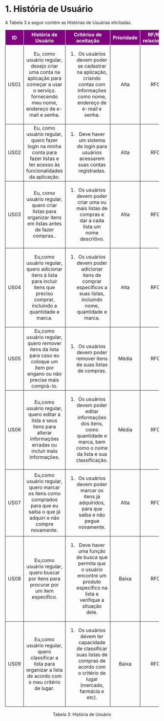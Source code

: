 # 1. História de Usuário

A Tabela 3 a seguir contém as Histórias de Usuárias elicitadas. 

<table>
    <thead>
        <tr style="background-color: purple; color: white" >
            <th style="border-style:solid;border-width:1px;text-align:center">ID</th>
            <th style="border-style:solid;border-width:1px;text-align:center">História de Usuário</th>
            <th style="border-style:solid;border-width:1px;text-align:center">Critérios de aceitação</th>
            <th style="border-style:solid;border-width:1px;text-align:center">Prioridade</th>
            <th style="border-style:solid;border-width:1px;text-align:center">RF/RNF relacionado</th>
        </tr>
    </thead>
    <tbody>
        <tr>
            <span id="ustory-01"></span>
            <td style="border-style:solid;border-width:1px;text-align:center;vertical-align:middle" rowspan="1">US01</td>
            <td style="border-style:solid;border-width:1px;text-align:center;vertical-align:middle" rowspan="1">Eu, como usuário regular, desejo criar uma conta na aplicação para começar a usar o serviço. fornecendo meu nome, endereço de e-mail e senha.</td>
            <td style="border-style:solid;border-width:1px;text-align:center;vertical-align:middle" rowspan="1"><ol><li>Os usuários devem poder se cadastrar na aplicação, criando contas com informações como nome, endereço de e-mail e senha.</li></ol></td>
            <td style="border-style:solid;border-width:1px;text-align:center;vertical-align:middle">Alta</td>
            <td style="border-style:solid;border-width:1px;text-align:center;vertical-align:middle">RF01</td>
        </tr>
        <tr>
            <span id="ustory-01"></span>
            <td style="border-style:solid;border-width:1px;text-align:center;vertical-align:middle" rowspan="1">US02</td>
            <td style="border-style:solid;border-width:1px;text-align:center;vertical-align:middle" rowspan="1">Eu, como usuário regular, quero fazer login na minha conta para fazer listas e ter acesso às funcionalidades da aplicação.</td>
            <td style="border-style:solid;border-width:1px;text-align:center;vertical-align:middle" rowspan="1"><ol><li>Deve haver um sistema de login para usuários acessarem suas contas registradas.</li></ol></td>
            <td style="border-style:solid;border-width:1px;text-align:center;vertical-align:middle">Alta </td>
            <td style="border-style:solid;border-width:1px;text-align:center;vertical-align:middle">RF02</td>
        </tr>
            <span id="ustory-01"></span>
            <td style="border-style:solid;border-width:1px;text-align:center;vertical-align:middle" rowspan="1">US03</td>
            <td style="border-style:solid;border-width:1px;text-align:center;vertical-align:middle" rowspan="1">Eu, como usuário regular, quero criar listas para organizar itens em listas antes de fazer compras..</td>
            <td style="border-style:solid;border-width:1px;text-align:center;vertical-align:middle" rowspan="1"><ol><li>Os usuários devem poder criar uma ou mais listas de compras e dar a cada lista um nome descritivo.</li></ol></td>
            <td style="border-style:solid;border-width:1px;text-align:center;vertical-align:middle">Alta </td>
            <td style="border-style:solid;border-width:1px;text-align:center;vertical-align:middle">RF03</td>
        </tr>
        <tr>
            <span id="ustory-01"></span>
            <td style="border-style:solid;border-width:1px;text-align:center;vertical-align:middle" rowspan="1">US04</td>
            <td style="border-style:solid;border-width:1px;text-align:center;vertical-align:middle" rowspan="1">Eu,como usuário regular, quero adicionar itens à lista para incluir itens que preciso comprar, incluindo a quantidade e marca.</td>
            <td style="border-style:solid;border-width:1px;text-align:center;vertical-align:middle" rowspan="1"><ol><li>Os usuários devem poder adicionar itens de comprar específicos a suas listas, incluindo nome, quantidade e marca.</li></ol></td>
            <td style="border-style:solid;border-width:1px;text-align:center;vertical-align:middle">Alta</td>
            <td style="border-style:solid;border-width:1px;text-align:center;vertical-align:middle">RF04</td>
        </tr>
        <tr>
            <span id="ustory-01"></span>
            <td style="border-style:solid;border-width:1px;text-align:center;vertical-align:middle" rowspan="1">US05</td>
              <td style="border-style:solid;border-width:1px;text-align:center;vertical-align:middle" rowspan="1">Eu,como usuário regular, quero remover itens da lista para caso eu coloque um item por engano ou não precise mais comprá-lo.</td>
            <td style="border-style:solid;border-width:1px;text-align:center;vertical-align:middle" rowspan="1"><ol><li>Os usuários devem poder remover itens de suas listas de compras.</li></ol></td>
            <td style="border-style:solid;border-width:1px;text-align:center;vertical-align:middle">Média</td>
            <td style="border-style:solid;border-width:1px;text-align:center;vertical-align:middle">RF05</td>
        </tr>
        <tr>
            <span id="ustory-01"></span>
            <td style="border-style:solid;border-width:1px;text-align:center;vertical-align:middle" rowspan="1">US06</td>
            <td style="border-style:solid;border-width:1px;text-align:center;vertical-align:middle" rowspan="1">Eu,como usuário regular, quero editar a lista e seus itens para alterar informações erradas ou incluir mais informações.</td>
            <td style="border-style:solid;border-width:1px;text-align:center;vertical-align:middle" rowspan="1"><ol><li>Os usuários devem poder editar informações dos itens, como quantidade e marca, bem como o nome da lista e sua classificação.</li></ol></td>
            <td style="border-style:solid;border-width:1px;text-align:center;vertical-align:middle">Média</td>
            <td style="border-style:solid;border-width:1px;text-align:center;vertical-align:middle">RF06</td>
        </tr>
        <tr>
            <span id="ustory-01"></span>
            <td style="border-style:solid;border-width:1px;text-align:center;vertical-align:middle" rowspan="1">US07</td>
            <td style="border-style:solid;border-width:1px;text-align:center;vertical-align:middle" rowspan="1">Eu,como usuário regular, quero marcar os itens como comprados para que eu saiba o que já adquiri e não compre novamente.</td>
            <td style="border-style:solid;border-width:1px;text-align:center;vertical-align:middle" rowspan="1"><ol><li>Os usuários devem poder marcar os itens já adquiridos, para que saiba e não pegue novamente.</li></ol></td>
            <td style="border-style:solid;border-width:1px;text-align:center;vertical-align:middle">Alta</td>
            <td style="border-style:solid;border-width:1px;text-align:center;vertical-align:middle">RF07</td>
        </tr>
        <tr>
            <span id="ustory-01"></span>
            <td style="border-style:solid;border-width:1px;text-align:center;vertical-align:middle" rowspan="1">US08</td>
            <td style="border-style:solid;border-width:1px;text-align:center;vertical-align:middle" rowspan="1">Eu,como usuário regular, quero buscar por itens para procurar por um item específico.</td>
            <td style="border-style:solid;border-width:1px;text-align:center;vertical-align:middle" rowspan="1"><ol><li>Deve haver uma função de busca que permita que o usuário encontre um produto específico na lista e verifique a situação dele.</li></ol></td>
            <td style="border-style:solid;border-width:1px;text-align:center;vertical-align:middle">Baixa</td>
            <td style="border-style:solid;border-width:1px;text-align:center;vertical-align:middle">RF08</td>
        </tr>
      <tr>
            <span id="ustory-01"></span>
            <td style="border-style:solid;border-width:1px;text-align:center;vertical-align:middle" rowspan="1">US09</td>
            <td style="border-style:solid;border-width:1px;text-align:center;vertical-align:middle" rowspan="1">Eu,como usuário regular, quero classificar a lista para organizar a lista de acordo com o meu critério de lugar.</td>
            <td style="border-style:solid;border-width:1px;text-align:center;vertical-align:middle" rowspan="1"><ol><li>Os usuários devem ter capacidade de classificar suas listas de compras de acordo com o critério de lugar (mercado, farmácia e etc).</li></ol></td>
            <td style="border-style:solid;border-width:1px;text-align:center;vertical-align:middle">Baixa</td>
            <td style="border-style:solid;border-width:1px;text-align:center;vertical-align:middle">RF09</td>
        </tr>
</table>

<div style="text-align: center">
<p>Tabela 3: História de Usuário</p>
</div>
